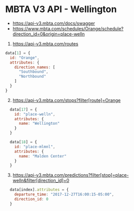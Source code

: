 # MBTA V3 API - Wellington

* https://api-v3.mbta.com/docs/swagger
* https://www.mbta.com/schedules/Orange/schedule?direction_id=0&origin=place-welln

1. https://api-v3.mbta.com/routes

``` js
data[1] = {
  id: "Orange",
  attributes: {
    direction_names: [
      "Southbound",
      "Northbound"
    ]
  }
}
```

2. https://api-v3.mbta.com/stops?filter[route]=Orange

``` js
  data[17] = {
    id: "place-welln",
    attributes: {
      name: "Wellington"
    }
  }
```

``` js
  data[18] = {
    id: "place-mlmnl",
    attributes: {
      name: "Malden Center"
    }
  }
```

3. https://api-v3.mbta.com/predictions?filter[stop]=place-welln&filter[direction_id]=0

``` js
  data[index].attributes = {
    departure_time: "2017-12-27T16:00:15-05:00",
    direction_id: 0
  }
```
